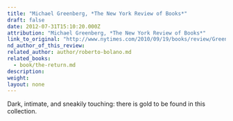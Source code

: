 ```yaml
---
title: "Michael Greenberg, *The New York Review of Books*"
draft: false
date: 2012-07-31T15:10:20.000Z
attribution: "Michael Greenberg, *The New York Review of Books*"
link_to_original: "http://www.nytimes.com/2010/09/19/books/review/Greenberg-t.html?pagewanted=all"
nd_author_of_this_review:
related_author: author/roberto-bolano.md
related_books:
  - book/the-return.md
description:
weight:
layout: none
---
```

Dark, intimate, and sneakily touching: there is gold to be found in this collection.

